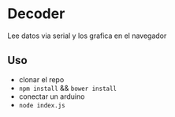 # Decoder

Lee datos via serial y los grafica en el navegador

## Uso

* clonar el repo
* ```npm install``` && ```bower install```
* conectar un arduino
* ```node index.js```
